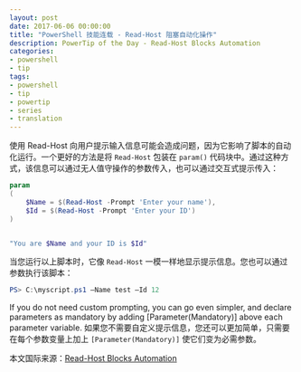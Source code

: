 ```yaml
---
layout: post
date: 2017-06-06 00:00:00
title: "PowerShell 技能连载 - Read-Host 阻塞自动化操作"
description: PowerTip of the Day - Read-Host Blocks Automation
categories:
- powershell
- tip
tags:
- powershell
- tip
- powertip
- series
- translation
---
```

使用 Read-Host 向用户提示输入信息可能会造成问题，因为它影响了脚本的自动化运行。一个更好的方法是将 `Read-Host` 包装在 `param()` 代码块中。通过这种方式，该信息可以通过无人值守操作的参数传入，也可以通过交互式提示传入：

```powershell
param
(
    $Name = $(Read-Host -Prompt 'Enter your name'),
    $Id = $(Read-Host -Prompt 'Enter your ID')
)


"You are $Name and your ID is $Id"
```

当您运行以上脚本时，它像 `Read-Host` 一模一样地显示提示信息。您也可以通过参数执行该脚本：

```powershell     
PS> C:\myscript.ps1 –Name test –Id 12 
```

If you do not need custom prompting, you can go even simpler, and declare parameters as mandatory by adding [Parameter(Mandatory)] above each parameter variable.
如果您不需要自定义提示信息，您还可以更加简单，只需要在每个参数变量上加上 `[Parameter(Mandatory)]` 使它们变为必需参数。

<!--more-->
本文国际来源：[Read-Host Blocks Automation](http://community.idera.com/powershell/powertips/b/tips/posts/read-host-blocks-automation)
